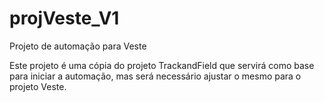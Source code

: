 # projVeste_V1
Projeto de automação para Veste

Este projeto é uma cópia do projeto TrackandField que servirá como base para iniciar a automação, mas será necessário ajustar o mesmo para o projeto Veste.
